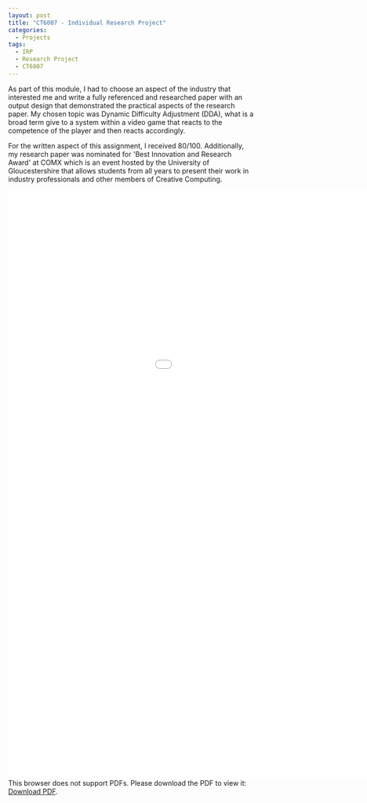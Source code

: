 ```yaml
---
layout: post
title: "CT6007 - Individual Research Project"
categories:
  - Projects
tags:
  - IRP
  - Research Project
  - CT6007
---
```

As part of this module, I had to choose an aspect of the industry that interested me and write a fully referenced and researched paper with an output design that demonstrated the practical aspects of the research paper. My chosen topic was Dynamic Difficulty Adjustment (DDA), what is a broad term give to a system within a video game that reacts to the competence of the player and then reacts accordingly.

For the written aspect of this assignment, I received 80/100. Additionally, my research paper was nominated for 'Best Innovation and Research Award' at COMX which is an event hosted by the University of Gloucestershire that allows students from all years to present their work in industry professionals and other members of Creative Computing.


<embed src="/docs/Morgan_Ellis_IRP.pdf" type="application/pdf" width="1200" height="1200">
This browser does not support PDFs. Please download the PDF to view it: <a href="https://github.com/morgansellis/morgansellis.github.io/blob/master/docs/Morgan_Ellis_IRP.pdf">Download PDF</a>.
